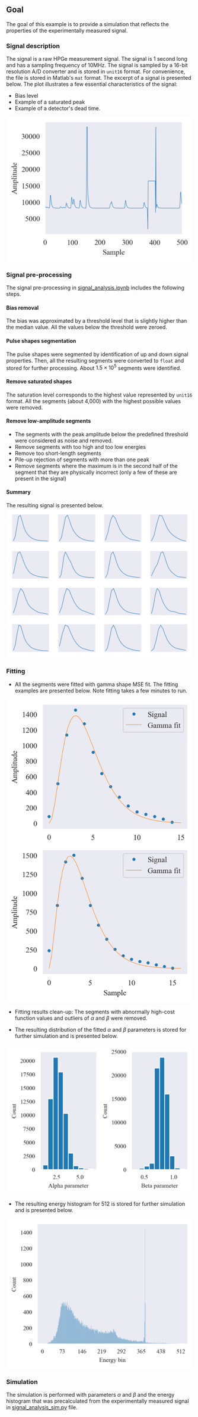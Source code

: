 ## Goal
The goal of this example is to provide a simulation that reflects the properties of the experimentally measured signal. 

### Signal description
The signal is a raw HPGe measurement signal. The signal is 1 second long and has a sampling frequency of 10MHz. The signal is sampled by a 16-bit resolution A/D converter and is stored in `unit16` format. For convenience, the file is stored in Matlab's `mat` format. The excerpt of a signal is presented below. The plot illustrates a few essential characteristics of the signal:
* Bias level
* Example of a saturated peak
* Example of a detector's dead time.

![<img src="signal_excerpt.png" width="150"/>](signal_excerpt.png "Signal excerpt")

### Signal pre-processing
The signal pre-processing in [signal_analysis.ipynb](signal_analysis.ipynb) includes the following steps.
#### Bias removal
The bias was approximated by a threshold level that is slightly higher than the median value. All the values below the threshold were zeroed.

#### Pulse shapes segmentation
The pulse shapes were segmented by identification of up and down signal properties. Then, all the resulting segments were converted to `float` and stored for further processing. About $1.5\times 10^5$ segments were identified.

#### Remove saturated shapes
The saturation level corresponds to the highest value represented by `unit16` format. All the segments (about 4,000) with the highest possible values were removed.

#### Remove low-amplitude segments
* The segments with the peak amplitude below the predefined threshold were considered as noise and removed.
* Remove segments with too high and too low energies
* Remove too short-length segments
* Pile-up rejection of segments with more than one peak
* Remove segments where the maximum is in the second half of the segment that they are physically incorrect (only a few of these are present in the signal)

#### Summary
The resulting signal is presented below.
![<img src="signal_segments_examples.png" width="150"/>](signal_segments_examples.png "Signal segments examples")

### Fitting
* All the segments were fitted with gamma shape MSE fit. The fitting examples are presented below. Note fitting takes a few minutes to run.

![Fit examples](signal_segments_fitting_gamma.png "Fitting examples")

* Fitting results clean-up: The segments with abnormally high-cost function values and outliers of $\alpha$ and $\beta$ were removed.

* The resulting distribution of the fitted $\alpha$ and $\beta$ parameters is stored for further simulation and is presented below.

![parameter histograms](alpha_beta_param.png "$\alpha$ and $\beta$ histograms")

* The resulting energy histogram for 512 is stored for further simulation and is presented below. 

![Energy histogram](signal_energy_histogram.png "Energy histogram") 

### Simulation
The simulation is performed with parameters $\alpha$ and $\beta$ and the energy histogram that was precalculated from the experimentally measured signal in [signal_analysis_sim.py](signal_analysis_sim.py) file.
